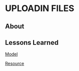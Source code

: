 # UPLOADIN FILES

## About


## Lessons Learned
[Model](https://www.baeldung.com/spring-mvc-model-model-map-model-view)

[Resource](https://docs.spring.io/spring-framework/reference/core/resources.html)
